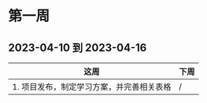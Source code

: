 # 第一周

## 2023-04-10 到 2023-04-16

| 这周                                      | 下周 |
| ----------------------------------------- | ---- |
| 1. 项目发布，制定学习方案，并完善相关表格 | /    |
